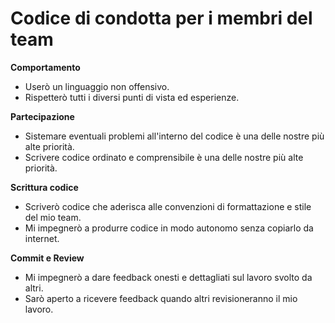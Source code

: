 # Codice di condotta per i membri del team

**Comportamento**
-	Userò un linguaggio non offensivo.
-	Rispetterò tutti i diversi punti di vista ed esperienze. 

**Partecipazione**
-	Sistemare eventuali problemi all'interno del codice è una delle nostre più alte priorità.
-	Scrivere codice ordinato e comprensibile è una delle nostre più alte priorità.


**Scrittura codice**
-	Scriverò codice che aderisca alle convenzioni di formattazione e stile del mio team.
-	Mi impegnerò a produrre codice in modo autonomo senza copiarlo da internet. 

**Commit e Review** 
-	Mi impegnerò a dare feedback onesti e dettagliati sul lavoro svolto da altri. 
-	Sarò aperto a ricevere feedback quando altri revisioneranno il mio lavoro. 
